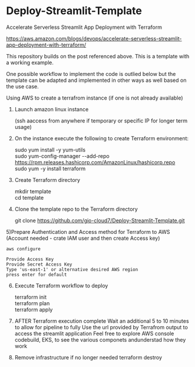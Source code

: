 # Deploy-Streamlit-Template
Accelerate Serverless Streamlit App Deployment with Terraform

https://aws.amazon.com/blogs/devops/accelerate-serverless-streamlit-app-deployment-with-terraform/


This repository builds on the post referenced above. This is a template with a working example. 

One possible workflow to implement the code is outlied below but the template can be adapted and implemented in other ways as well based on the use case.


Using AWS to create a terrafrom instance (if one is not already available)


1) Launch amazon linux instance
   
	(ssh aaccess from anywhere if temporary or specific IP for longer term usage)



2) On the instance execute the following to create Terraform environment:

	sudo yum install -y yum-utils  
	sudo yum-config-manager --add-repo https://rpm.releases.hashicorp.com/AmazonLinux/hashicorp.repo  
	sudo yum -y install terraform  




3) Create Terraform directory

	mkdir template  
	cd template




4) Clone the template repo to the Terraform directory

	git clone https://github.com/gio-cloud7/Deploy-Streamlit-Template.git




5)Prepare Authentication and Access method for Terraform to AWS (Account needed - crate IAM user and then create Access key)

	aws configure

	Provide Access Key
	Provide Secret Access Key
	Type 'us-east-1' or alternative desired AWS region
	press enter for default




6) Execute Terraform workflow to deploy

	terraform init  
	terraform plan  
	terraform apply  



8) AFTER Terraform execution complete
	Wait an additional 5 to 10 minutes to allow for pipeline to fully
	Use the url provided by Terrafrom output to access the streamlit application
	Feel free to explore AWS console codebuild, EKS, to see the various componets andunderstad how they work

9) Remove infrastructure if no longer needed
    terraform destroy








